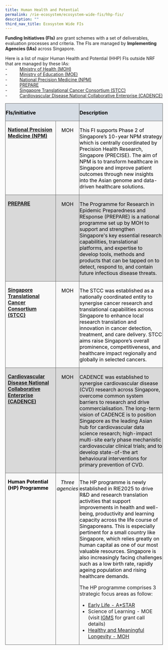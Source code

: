 ```yaml
---
title: Human Health and Potential
permalink: /rie-ecosystem/ecosystem-wide-fis/hhp-fis/
description: ""
third_nav_title: Ecosystem Wide FIs
---
```

**Funding Initiatives (FIs)** are grant schemes with a set of deliverables, evaluation processes and criteria. The FIs are managed by **Implementing Agencies (IAs)** across Singapore.

Here is a list of major Human Health and Potential (HHP) FIs outside NRF that are managed by these IAs:<br>
\-&nbsp;&nbsp;&nbsp;&nbsp;&nbsp;&nbsp;&nbsp;&nbsp;&nbsp; [Ministry of Health (MOH)](https://www.moh.gov.sg/)<br>
\-&nbsp;&nbsp;&nbsp;&nbsp;&nbsp;&nbsp;&nbsp;&nbsp;&nbsp; [Ministry of Education (MOE)](https://www.moe.gov.sg/)<br>
\-&nbsp;&nbsp;&nbsp;&nbsp;&nbsp;&nbsp;&nbsp;&nbsp;&nbsp; [National Precision Medicine (NPM)](https://www.npm.sg/)<br>
\-&nbsp;&nbsp;&nbsp;&nbsp;&nbsp;&nbsp;&nbsp;&nbsp;&nbsp; [PREPARE](https://www.moh.gov.sg/prepare/about-us)<br>
\-&nbsp;&nbsp;&nbsp;&nbsp;&nbsp;&nbsp;&nbsp;&nbsp;&nbsp; [Singapore Translational Cancer Consortium (STCC)](https://www.stcc.sg/)<br>
\-&nbsp;&nbsp;&nbsp;&nbsp;&nbsp;&nbsp;&nbsp;&nbsp;&nbsp; [Cardiovascular Disease National Collaborative Enterprise (CADENCE)](https://cris.sg/our-programmes/cadence/)<br>

<table class="MsoNormalTable" border="0" cellspacing="0" cellpadding="0" width="708" style="border-collapse:collapse;mso-table-layout-alt:fixed;mso-yfti-tbllook:
 1184;mso-padding-alt:0cm 0cm 0cm 0cm"><tbody><tr style="mso-yfti-irow:0;mso-yfti-firstrow:yes;height:13.45pt"><td width="264" colspan="2" style="width:197.95pt;border:solid #606160 1.0pt;
  background:#D5DCE4;mso-background-themecolor:text2;mso-background-themetint:
  51;padding:2.25pt .45pt 0cm .45pt;height:13.45pt"><p class="MsoNormal"><b><span style="color:black;mso-color-alt:windowtext">FIs/initiative</span></b></p></td><td width="444" style="width:333.15pt;border:solid #606160 1.0pt;border-left:
  none;mso-border-left-alt:solid #606160 1.0pt;background:#D5DCE4;mso-background-themecolor:
  text2;mso-background-themetint:51;padding:2.25pt .45pt 0cm .45pt;height:13.45pt"><p class="MsoNormal"><b><span style="color:black;mso-color-alt:windowtext">Description</span></b></p></td></tr><tr style="mso-yfti-irow:1;height:27.45pt"><td width="186" valign="top" style="width:139.35pt;border:solid #606160 1.0pt;
  border-top:none;mso-border-top-alt:solid #606160 1.0pt;background:#F9F9F9;
  padding:.75pt 5.4pt 0cm 5.4pt;height:27.45pt"><p class="MsoNormal"><span style="color:black;mso-color-alt:windowtext"><a href="https://www.npm.sg/"><b>National Precision Medicine (NPM)</b></a></span><b><span style="color:#7030A0"></span></b></p></td><td width="78" valign="top" style="width:58.6pt;border-top:none;border-left:none;
  border-bottom:solid #606160 1.0pt;border-right:solid #606160 1.0pt;
  mso-border-top-alt:solid #606160 1.0pt;mso-border-left-alt:solid #606160 1.0pt;
  background:#F9F9F9;padding:2.25pt .45pt 0cm .45pt;height:27.45pt"><p class="MsoNormal" align="center" style="text-align:center"><span style="color:black;mso-color-alt:windowtext">MOH</span></p></td><td width="444" valign="top" style="width:333.15pt;border-top:none;border-left:
  none;border-bottom:solid #606160 1.0pt;border-right:solid #606160 1.0pt;
  mso-border-top-alt:solid #606160 1.0pt;mso-border-left-alt:solid #606160 1.0pt;
  background:#F9F9F9;padding:2.25pt .45pt 0cm .45pt;height:27.45pt"><p class="MsoNormal"><span style="color:black;mso-color-alt:windowtext">This FI supports Phase 2 of Singapore’s 10-year NPM strategy which is centrally coordinated by Precision Health Research, Singapore (PRECISE). The aim of NPM is to transform healthcare in Singapore and improve patient outcomes through new insights into the Asian genome and data-driven healthcare solutions.</span></p></td></tr><tr style="mso-yfti-irow:2;height:27.45pt"><td width="186" valign="top" style="width:139.35pt;border:solid #606160 1.0pt;
  border-top:none;mso-border-top-alt:solid #606160 1.0pt;background:#D9D9D9;
  mso-background-themecolor:background1;mso-background-themeshade:217;
  padding:.75pt 5.4pt 0cm 5.4pt;height:27.45pt"><p class="MsoNormal"><b><span style="color:#7030A0"><a href="https://www.moh.gov.sg/prepare/about-us">PREPARE</a></span></b></p></td><td width="78" valign="top" style="width:58.6pt;border-top:none;border-left:none;
  border-bottom:solid #606160 1.0pt;border-right:solid #606160 1.0pt;
  mso-border-top-alt:solid #606160 1.0pt;mso-border-left-alt:solid #606160 1.0pt;
  background:#D9D9D9;mso-background-themecolor:background1;mso-background-themeshade:
  217;padding:2.25pt .45pt 0cm .45pt;height:27.45pt"><p class="MsoNormal" align="center" style="text-align:center"><span style="mso-bidi-font-family:Calibri;mso-bidi-theme-font:minor-latin;
  color:black;mso-color-alt:windowtext">MOH</span><span style="mso-bidi-font-family:
  Calibri;mso-bidi-theme-font:minor-latin;color:#7030A0"></span></p></td><td width="444" valign="top" style="width:333.15pt;border-top:none;border-left:
  none;border-bottom:solid #606160 1.0pt;border-right:solid #606160 1.0pt;
  mso-border-top-alt:solid #606160 1.0pt;mso-border-left-alt:solid #606160 1.0pt;
  background:#D9D9D9;mso-background-themecolor:background1;mso-background-themeshade:
  217;padding:2.25pt .45pt 0cm .45pt;height:27.45pt"><p class="MsoNormal" style="text-autospace:none"><span style="mso-bidi-font-family:
  Calibri;mso-bidi-theme-font:minor-latin;color:black">The Programme for Research in Epidemic Preparedness and REsponse (PREPARE) is a national programme set up by MOH to support and strengthen Singapore's key essential research capabilities, translational platforms, and expertise to develop tools, methods and products that can be tapped on to detect, respond to, and contain future infectious disease threats.</span><span style="mso-bidi-font-family:
  Calibri;mso-bidi-theme-font:minor-latin"></span></p></td></tr><tr style="mso-yfti-irow:3;height:27.45pt"><td width="186" valign="top" style="width:139.35pt;border:solid #606160 1.0pt;
  border-top:none;mso-border-top-alt:solid #606160 1.0pt;background:#F9F9F9;
  padding:.75pt 5.4pt 0cm 5.4pt;height:27.45pt"><p class="MsoNormal"><span style="color:black;mso-color-alt:windowtext"><a href="https://www.stcc.sg/"><b>Singapore Translational Cancer Consortium (STCC)</b></a></span><b><span style="color:#7030A0"></span></b></p></td><td width="78" valign="top" style="width:58.6pt;border-top:none;border-left:none;
  border-bottom:solid #606160 1.0pt;border-right:solid #606160 1.0pt;
  mso-border-top-alt:solid #606160 1.0pt;mso-border-left-alt:solid #606160 1.0pt;
  background:#F9F9F9;padding:2.25pt .45pt 0cm .45pt;height:27.45pt"><p class="MsoNormal" align="center" style="text-align:center"><span style="color:black;mso-color-alt:windowtext">MOH</span></p></td><td width="444" valign="top" style="width:333.15pt;border-top:none;border-left:
  none;border-bottom:solid #606160 1.0pt;border-right:solid #606160 1.0pt;
  mso-border-top-alt:solid #606160 1.0pt;mso-border-left-alt:solid #606160 1.0pt;
  background:#F9F9F9;padding:2.25pt .45pt 0cm .45pt;height:27.45pt"><p class="MsoNormal"><span style="color:black;mso-color-alt:windowtext">The STCC was established as a nationally coordinated entity to synergise cancer research and translational capabilities across Singapore to enhance local research translation and innovation in cancer detection, treatment, and care delivery. STCC aims raise Singapore’s overall prominence, competitiveness, and healthcare impact regionally and globally in selected cancers.</span></p></td></tr><tr style="mso-yfti-irow:4;height:27.45pt"><td width="186" valign="top" style="width:139.35pt;border:solid #606160 1.0pt;
  border-top:none;mso-border-top-alt:solid #606160 1.0pt;background:#D9D9D9;
  mso-background-themecolor:background1;mso-background-themeshade:217;
  padding:.75pt 5.4pt 0cm 5.4pt;height:27.45pt"><p class="MsoNormal"><b><span style="color:#7030A0"><a href="https://cris.sg/our-programmes/cadence/">Cardiovascular Disease National Collaborative Enterprise (CADENCE)</a></span></b></p></td><td width="78" valign="top" style="width:58.6pt;border-top:none;border-left:none;
  border-bottom:solid #606160 1.0pt;border-right:solid #606160 1.0pt;
  mso-border-top-alt:solid #606160 1.0pt;mso-border-left-alt:solid #606160 1.0pt;
  background:#D9D9D9;mso-background-themecolor:background1;mso-background-themeshade:
  217;padding:2.25pt .45pt 0cm .45pt;height:27.45pt"><p class="MsoNormal" align="center" style="text-align:center"><span style="color:black;mso-color-alt:windowtext">MOH</span></p></td><td width="444" valign="top" style="width:333.15pt;border-top:none;border-left:
  none;border-bottom:solid #606160 1.0pt;border-right:solid #606160 1.0pt;
  mso-border-top-alt:solid #606160 1.0pt;mso-border-left-alt:solid #606160 1.0pt;
  background:#D9D9D9;mso-background-themecolor:background1;mso-background-themeshade:
  217;padding:2.25pt .45pt 0cm .45pt;height:27.45pt"><p class="MsoNormal"><span style="color:black;mso-color-alt:windowtext">CADENCE was established to synergise cardiovascular disease (CVD) research across Singapore, overcome common system barriers to research and drive commercialisation. The long-term vision of CADENCE is to position Singapore as the leading Asian hub for cardiovascular data science research; high-impact multi-site early phase mechanistic cardiovascular clinical trials; and to develop state-of-the art behavioural interventions for primary prevention of CVD.</span></p></td></tr><tr style="mso-yfti-irow:5;mso-yfti-lastrow:yes;height:27.45pt"><td width="186" valign="top" style="width:139.35pt;border:solid #606160 1.0pt;
  border-top:none;mso-border-top-alt:solid #606160 1.0pt;background:#F9F9F9;
  padding:.75pt 5.4pt 0cm 5.4pt;height:27.45pt"><p class="MsoNormal"><b><span style="color:black;mso-color-alt:windowtext">Human Potential (HP) Programme</span></b></p></td><td width="78" valign="top" style="width:58.6pt;border-top:none;border-left:none;
  border-bottom:solid #606160 1.0pt;border-right:solid #606160 1.0pt;
  mso-border-top-alt:solid #606160 1.0pt;mso-border-left-alt:solid #606160 1.0pt;
  background:#F9F9F9;padding:2.25pt .45pt 0cm .45pt;height:27.45pt"><p class="MsoNormal" align="center" style="text-align:center"><i><span style="color:black;mso-color-alt:windowtext">Three agencies</span></i></p></td><td width="444" valign="top" style="width:333.15pt;border-top:none;border-left:
  none;border-bottom:solid #606160 1.0pt;border-right:solid #606160 1.0pt;
  mso-border-top-alt:solid #606160 1.0pt;mso-border-left-alt:solid #606160 1.0pt;
  background:#F9F9F9;padding:2.25pt .45pt 0cm .45pt;height:27.45pt"><p class="MsoNormal"><span style="color:black;mso-color-alt:windowtext">The HP programme is newly established in RIE2025 to drive R&amp;D and research translation activities that support improvements in health and well-being, productivity and learning capacity across the life course of Singaporeans. This is especially pertinent for a small country like Singapore, which relies greatly on human capital as one of our most valuable resources. Singapore is also increasingly facing challenges such as a low birth rate, rapidly ageing population and rising healthcare demands.<br>

The HP programme comprises 3 strategic focus areas as follow:

* [Early Life - A*STAR](https://www.a-star.edu.sg/Research/funding-opportunities/prenatal-ech)
* Science of Learning - MOE (visit [IGMS](https://researchgrant.gov.sg/pages/index.aspx) for grant call details)
* [Healthy and Meaningful Longevity - MOH](https://www.nmrc.gov.sg/grants/competitive-research-grants/healthy-longevity-global-grand-challenge)
</span></p></td></tr></tbody></table>